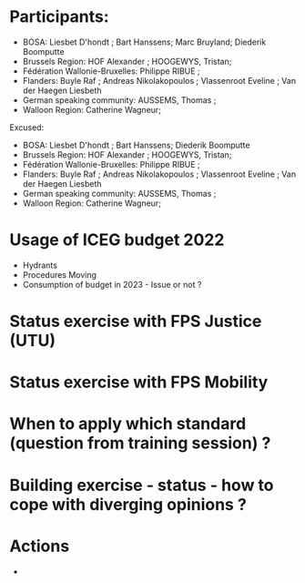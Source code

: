 # Participants:
- BOSA: Liesbet D'hondt ; Bart Hanssens; Marc Bruyland; Diederik Boomputte
- Brussels Region: HOF Alexander ; HOOGEWYS, Tristan; 
- Fédération Wallonie-Bruxelles: Philippe RIBUE ; 
- Flanders:  Buyle Raf ; Andreas Nikolakopoulos ; Vlassenroot Eveline ; Van der Haegen Liesbeth
- German speaking community: AUSSEMS, Thomas ;  
- Walloon Region: Catherine Wagneur; 

Excused:
- BOSA: Liesbet D'hondt ; Bart Hanssens; Diederik Boomputte
- Brussels Region: HOF Alexander ; HOOGEWYS, Tristan; 
- Fédération Wallonie-Bruxelles: Philippe RIBUE ; 
- Flanders:  Buyle Raf ; Andreas Nikolakopoulos ; Vlassenroot Eveline ; Van der Haegen Liesbeth
- German speaking community: AUSSEMS, Thomas ;  
- Walloon Region: Catherine Wagneur; 


# Usage of ICEG budget 2022

- Hydrants
- Procedures Moving
- Consumption of budget in 2023 - Issue or not ?


# Status exercise with FPS Justice (UTU)

# Status exercise with FPS Mobility

# When to apply which standard (question from training session) ?

# Building exercise - status - how to cope with diverging opinions ?

# Actions
- 
